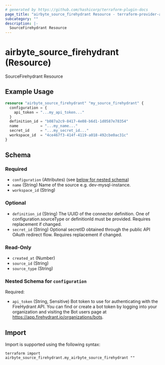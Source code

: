 ```yaml
---
# generated by https://github.com/hashicorp/terraform-plugin-docs
page_title: "airbyte_source_firehydrant Resource - terraform-provider-airbyte"
subcategory: ""
description: |-
  SourceFirehydrant Resource
---
```


# airbyte_source_firehydrant (Resource)

SourceFirehydrant Resource

## Example Usage

```terraform
resource "airbyte_source_firehydrant" "my_source_firehydrant" {
  configuration = {
    api_token = "...my_api_token..."
  }
  definition_id = "b087a2c9-8417-4e08-b6d1-1d0587e78354"
  name          = "...my_name..."
  secret_id     = "...my_secret_id..."
  workspace_id  = "4ce467f3-414f-4119-a018-492cbe0ac31c"
}
```

<!-- schema generated by tfplugindocs -->
## Schema

### Required

- `configuration` (Attributes) (see [below for nested schema](#nestedatt--configuration))
- `name` (String) Name of the source e.g. dev-mysql-instance.
- `workspace_id` (String)

### Optional

- `definition_id` (String) The UUID of the connector definition. One of configuration.sourceType or definitionId must be provided. Requires replacement if changed.
- `secret_id` (String) Optional secretID obtained through the public API OAuth redirect flow. Requires replacement if changed.

### Read-Only

- `created_at` (Number)
- `source_id` (String)
- `source_type` (String)

<a id="nestedatt--configuration"></a>
### Nested Schema for `configuration`

Required:

- `api_token` (String, Sensitive) Bot token to use for authenticating with the FireHydrant API. You can find or create a bot token by logging into your organization and visiting the Bot users page at https://app.firehydrant.io/organizations/bots.

## Import

Import is supported using the following syntax:

```shell
terraform import airbyte_source_firehydrant.my_airbyte_source_firehydrant ""
```
